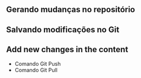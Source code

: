 ## Gerando mudanças no repositório

## Salvando modificações no Git

## Add new changes in the content

* Comando Git Push
* Comando Git Pull
